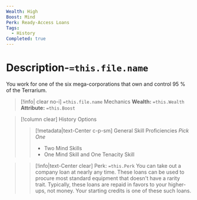 ```yaml
---
Wealth: High
Boost: Mind
Perk: Ready-Access Loans
Tags:
  - History
Completed: true
---
```

# Description-`=this.file.name`
You work for one of the six mega-corporations that own and control 95 % of the Terrarium. 
>[!info| clear no-i] `=this.file.name` Mechanics
>**Wealth:** `=this.Wealth`   
>**Attribute:** `=this.Boost`

>[!column clear] History Options
>> [!metadata|text-Center c-p-sm] General Skill Proficiencies
>>*Pick One*
>> - Two Mind Skills
>> - One Mind Skill and One Tenacity Skill


>> [!info|text-Center clear] Perk: `=this.Perk`
>> You can take out a company loan at nearly any time. These loans can be used to procure most standard equipment that doesn't have a rarity trait. Typically, these loans are repaid in favors to your higher-ups, not money. Your starting credits is one of these such loans.